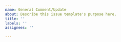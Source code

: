 ```yaml
---
name: General Comment/Update
about: Describe this issue template's purpose here.
title: ''
labels: ''
assignees: ''

---
```



